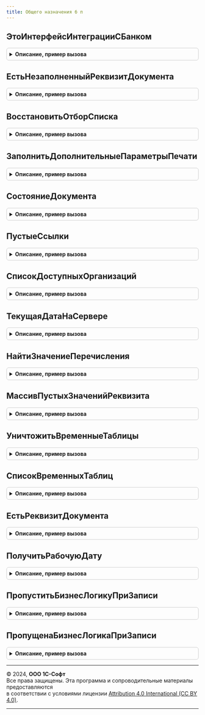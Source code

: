 ```yaml
---
title: Общего назначения б п
---
```



## ЭтоИнтерфейсИнтеграцииСБанком
<details style="margin: 1em 0; padding: 0.5em; border: 1px solid #ccc; border-radius: 6px;">

<summary style="font-weight: bold; cursor: pointer;">Описание, пример вызова</summary>

```bsl

Функция ЭтоИнтерфейсИнтеграцииСБанком() Экспорт
```

Пример вызова
```bsl
Результат = ОбщегоНазначенияБП.ЭтоИнтерфейсИнтеграцииСБанком() 
```
</details>

## ЕстьНезаполненныйРеквизитДокумента
<details style="margin: 1em 0; padding: 0.5em; border: 1px solid #ccc; border-radius: 6px;">

<summary style="font-weight: bold; cursor: pointer;">Описание, пример вызова</summary>

```bsl

// Позволяет определить заполнен ли реквизит в документе.
//
// Параметры:
//  ИмяРеквизита - Строка - Строковое имя искомого реквизита.
//  ДокументОбъект - ДокументОбъект - Объект, в котором проверяется заполненность реквизита.
//  МетаданныеДокумента - Метаданные - Объект описания метаданных документа, среди реквизитов которого производится поиск.
//
// Возвращаемое значение:
//  Булево - Истина, если реквизит с указанным именем не заполнен в документе.
//
Функция ЕстьНезаполненныйРеквизитДокумента(ИмяРеквизита, ДокументОбъект, МетаданныеДокумента) Экспорт
```

Пример вызова
```bsl
Результат = ОбщегоНазначенияБП.ЕстьНезаполненныйРеквизитДокумента(ИмяРеквизита, ДокументОбъект, МетаданныеДокумента) 
```
</details>

## ВосстановитьОтборСписка
<details style="margin: 1em 0; padding: 0.5em; border: 1px solid #ccc; border-radius: 6px;">

<summary style="font-weight: bold; cursor: pointer;">Описание, пример вызова</summary>

```bsl

// Заменяет отбор, установленный пользователем в сохраненной настройке списка, на отбор, установленный программно при создании формы списка.
// Вызывается при восстановлении пользовательских настроек динамического списка
// из обработчика списка ПередЗагрузкойПользовательскихНастроекНаСервере.
//
// Параметры:
//  Список      - ДинамическийСписок - Динамический список, для которого устанавливается отбор.
//  Настройки   - ПользовательскиеНастройкиКомпоновкиДанных - Восстанавливаемые настройки списка.
//  ИмяОтбора   - Строка - Имя элемента отбора.
//
Процедура ВосстановитьОтборСписка(Список, Настройки, ИмяОтбора) Экспорт
```

Пример вызова
```bsl
ОбщегоНазначенияБП.ВосстановитьОтборСписка(Список, Настройки, ИмяОтбора) 
```
</details>

## ЗаполнитьДополнительныеПараметрыПечати
<details style="margin: 1em 0; padding: 0.5em; border: 1px solid #ccc; border-radius: 6px;">

<summary style="font-weight: bold; cursor: pointer;">Описание, пример вызова</summary>

```bsl

// Устанавливает имя сохраняемого файла.
//
// Параметры:
//  МассивОбъектов - Массив - Массив объектов печати.
//  КоллекцияПечатныхФорм - Массив - Коллекция печатных форм.
//  ОбъектыПечати - Массив - Массив объектов печати.
//  ПараметрыВывода - Структура - Параметры вывода печатной формы.
//
Процедура ЗаполнитьДополнительныеПараметрыПечати(МассивОбъектов, КоллекцияПечатныхФорм, ОбъектыПечати, ПараметрыВывода = Неопределено) Экспорт
```

Пример вызова
```bsl
ОбщегоНазначенияБП.ЗаполнитьДополнительныеПараметрыПечати(МассивОбъектов, КоллекцияПечатныхФорм, ОбъектыПечати, ПараметрыВывода);
```
</details>

## СостояниеДокумента
<details style="margin: 1em 0; padding: 0.5em; border: 1px solid #ccc; border-radius: 6px;">

<summary style="font-weight: bold; cursor: pointer;">Описание, пример вызова</summary>

```bsl

// Позволяет получить индекс картинки состояния документа из коллекции СостоянияДокумента
// по свойствам Проведен/ПометкаУдаления/РучнаяКорректировка.
//
// Параметры:
//	Объект - ДанныеФормыСтруктура - Основной реквизит формы документа.
//
// Возвращаемое значение:
//	Число - Индекс картинки.
//
Функция СостояниеДокумента(Объект) Экспорт
```

Пример вызова
```bsl
Результат = ОбщегоНазначенияБП.СостояниеДокумента(Объект) 
```
</details>

## ПустыеСсылки
<details style="margin: 1em 0; padding: 0.5em; border: 1px solid #ccc; border-radius: 6px;">

<summary style="font-weight: bold; cursor: pointer;">Описание, пример вызова</summary>

```bsl

// Возвращает массив пустых ссылок указанных типов документов.
// Обрабатывает только ссылки на документы, другие виды объектов метаданных не учитывает.
//
// Параметры:
//	Типы - Массив - Массив значений типа Тип.
//
// Возвращаемое значение:
//	Массив - массив с пустыми ссылками указанных типов.
//
Функция ПустыеСсылки(Типы) Экспорт
```

Пример вызова
```bsl
Результат = ОбщегоНазначенияБП.ПустыеСсылки(Типы) 
```
</details>

## СписокДоступныхОрганизаций
<details style="margin: 1em 0; padding: 0.5em; border: 1px solid #ccc; border-radius: 6px;">

<summary style="font-weight: bold; cursor: pointer;">Описание, пример вызова</summary>

```bsl

// Подтверждает, что переданная организация входит в список доступных для пользователя.
//
// Параметры:
//  Организация  - СправочникСсылка.Организации - проверяемая организация. Может быть пустым значением.
//  ВключатьОбособленныеПодразделения - Булево - признак добавления в список доступных обособленных подразделений.
//	ПравоНаИзменение - Булево - Истина, если список будет использоваться в алгоритмах изменения данных.
//
// Возвращаемое значение:
//   Массив      - список из всех доступных, если было передано пустое значение;
//               - список из Организация и её доступных обособленных подразделений;
//               - пустой список, если организация недоступна для пользователя.
//
Функция СписокДоступныхОрганизаций(Организация, ВключатьОбособленныеПодразделения = Ложь, ПравоНаИзменение = Ложь) Экспорт
```

Пример вызова
```bsl
Результат = ОбщегоНазначенияБП.СписокДоступныхОрганизаций(Организация, ВключатьОбособленныеПодразделения, ПравоНаИзменение);
```
</details>

## ТекущаяДатаНаСервере
<details style="margin: 1em 0; padding: 0.5em; border: 1px solid #ccc; border-radius: 6px;">

<summary style="font-weight: bold; cursor: pointer;">Описание, пример вызова</summary>

```bsl

// Возвращает текущую дату сеанса на сервере.
//
// Возвращаемое значение:
//	Дата - текущая дата сеанаса на сервере.
//
Функция ТекущаяДатаНаСервере() Экспорт
```

Пример вызова
```bsl
Результат = ОбщегоНазначенияБП.ТекущаяДатаНаСервере() 
```
</details>

## НайтиЗначениеПеречисления
<details style="margin: 1em 0; padding: 0.5em; border: 1px solid #ccc; border-radius: 6px;">

<summary style="font-weight: bold; cursor: pointer;">Описание, пример вызова</summary>

```bsl

// Возвращает значение перечисления по его имени.
// Предназначена для использования в случаях, когда значение перечисления приходит из внешних систем
// и может отсутствовать в текущей конфигурации, из-за чего прямое обращение к нему по имени небезопасно.
//
// Параметры:
//	ИмяПеречисления - Строка - Имя перечисления в метаданных.
//	ИмяЗначения - Строка - Имя значения перечисления.
//
// Возвращаемое значение:
//	ПеречислениеСсылка или Неопределено, если значение не найдено.
//
Функция НайтиЗначениеПеречисления(ИмяПеречисления, Знач ИмяЗначения) Экспорт
```

Пример вызова
```bsl
Результат = ОбщегоНазначенияБП.НайтиЗначениеПеречисления(ИмяПеречисления, ИмяЗначения) 
```
</details>

## МассивПустыхЗначенийРеквизита
<details style="margin: 1em 0; padding: 0.5em; border: 1px solid #ccc; border-radius: 6px;">

<summary style="font-weight: bold; cursor: pointer;">Описание, пример вызова</summary>

```bsl

Функция МассивПустыхЗначенийРеквизита(МетаданныеРеквизита) Экспорт
```

Пример вызова
```bsl
Результат = ОбщегоНазначенияБП.МассивПустыхЗначенийРеквизита(МетаданныеРеквизита) 
```
</details>

## УничтожитьВременныеТаблицы
<details style="margin: 1em 0; padding: 0.5em; border: 1px solid #ccc; border-radius: 6px;">

<summary style="font-weight: bold; cursor: pointer;">Описание, пример вызова</summary>

```bsl

// Уничтожает временные таблицы менеджера временных таблиц.
//
// Параметры:
//  МенеджерВременныхТаблиц	 - МенеджерВременныхТаблиц	 - менеджер временных таблиц, таблицы которого нужно уничтожить.
//  СписокТаблиц			 - Строка, Массив			 - имена временных таблиц для уничтожения, разделенные запятыми. Если параметр не установлен - все таблицы.
//  ИсключаяТаблицы			 - Строка, Массив			 - имена временных таблиц, которые нужно оставить, разделенные запятыми.
//
Процедура УничтожитьВременныеТаблицы(МенеджерВременныхТаблиц, СписокТаблиц = Неопределено, ИсключаяТаблицы = Неопределено) Экспорт
```

Пример вызова
```bsl
ОбщегоНазначенияБП.УничтожитьВременныеТаблицы(МенеджерВременныхТаблиц, СписокТаблиц, ИсключаяТаблицы);
```
</details>

## СписокВременныхТаблиц
<details style="margin: 1em 0; padding: 0.5em; border: 1px solid #ccc; border-radius: 6px;">

<summary style="font-weight: bold; cursor: pointer;">Описание, пример вызова</summary>

```bsl

// Формирует список временных таблиц.
//
// Параметры:
//  МенеджерВременныхТаблиц	 - МенеджерВременныхТаблиц	 - менеджер временных таблиц, таблицы которого нужно получить.
//
// Возвращаемое значение:
//  Массив - Временные таблицы, находящиеся в менеджере.
//
Функция СписокВременныхТаблиц(МенеджерВременныхТаблиц) Экспорт
```

Пример вызова
```bsl
Результат = ОбщегоНазначенияБП.СписокВременныхТаблиц(МенеджерВременныхТаблиц) 
```
</details>

## ЕстьРеквизитДокумента
<details style="margin: 1em 0; padding: 0.5em; border: 1px solid #ccc; border-radius: 6px;">

<summary style="font-weight: bold; cursor: pointer;">Описание, пример вызова</summary>

```bsl

// Устарела. Следует использовать ОбщегоНазначения.ЕстьРеквизитОбъекта
// Позволяет определить есть ли среди реквизитов шапки документа
// реквизит с переданным именем.
//
// Параметры:
//  ИмяРеквизита - строковое имя искомого реквизита,
//  МетаданныеДокумента - объект описания метаданных документа, среди реквизитов которого производится поиск.
//
// Возвращаемое значение:
//  Истина - нашли реквизит с таким именем, Ложь - не нашли.
//
Функция ЕстьРеквизитДокумента(ИмяРеквизита, МетаданныеДокумента) Экспорт
```

Пример вызова
```bsl
Результат = ОбщегоНазначенияБП.ЕстьРеквизитДокумента(ИмяРеквизита, МетаданныеДокумента) 
```
</details>

## ПолучитьРабочуюДату
<details style="margin: 1em 0; padding: 0.5em; border: 1px solid #ccc; border-radius: 6px;">

<summary style="font-weight: bold; cursor: pointer;">Описание, пример вызова</summary>

```bsl

// Устарела. Необходимо использовать функцию БСП ОбщегоНазначения.ТекущаяДатаПользователя().
//
// Возвращаемое значение:
//	Дата - рабочая дата пользователя.
//
Функция ПолучитьРабочуюДату() Экспорт
```

Пример вызова
```bsl
Результат = ОбщегоНазначенияБП.ПолучитьРабочуюДату() 
```
</details>

## ПропуститьБизнесЛогикуПриЗаписи
<details style="margin: 1em 0; padding: 0.5em; border: 1px solid #ccc; border-radius: 6px;">

<summary style="font-weight: bold; cursor: pointer;">Описание, пример вызова</summary>

```bsl

// Устанавливает признак пропуска бизнес-логики в ходе записи объекта для выполнения служебных действий:
// обновление данных в ходе обновления версии программы, загрузка данных, изменение активности движений.
//
// См. также ПропущенаБизнесЛогикаПриЗаписи
//
// Параметры:
//  Объект - ДокументОбъект, СправочникОбъект, ПланСчетовОбъект, ПланВидовХарактеристикОбъект,
//           РегистрБухгалтерииНаборЗаписей, РегистрСведенийНаборЗаписей, РегистрНакопленияНаборЗаписей,
//           КонстантаМенеджерЗначения - записываемый объект.
//
Процедура ПропуститьБизнесЛогикуПриЗаписи(Знач Объект) Экспорт
```

Пример вызова
```bsl
ОбщегоНазначенияБП.ПропуститьБизнесЛогикуПриЗаписи(Объект) 
```
</details>

## ПропущенаБизнесЛогикаПриЗаписи
<details style="margin: 1em 0; padding: 0.5em; border: 1px solid #ccc; border-radius: 6px;">

<summary style="font-weight: bold; cursor: pointer;">Описание, пример вызова</summary>

```bsl

// Определяет, следует ли пропустить выполнение бизнес-логики при записи объекта.
// Пропуск бизнес-логики может потребоваться для выполнения служебных действий:
// обновление данных в ходе обновления версии программы, загрузка данных, изменение активности движений.
// Следует вызывать из обработчика ПередЗаписью.
//
// См. также ПропуститьБизнесЛогикуПриЗаписи
//
// Параметры:
//  Объект - ДокументОбъект, СправочникОбъект, ПланСчетовОбъект, ПланВидовХарактеристикОбъект,
//           РегистрБухгалтерииНаборЗаписей, РегистрСведенийНаборЗаписей, РегистрНакопленияНаборЗаписей,
//           КонстантаМенеджерЗначения - записываемый объект.
//
// Возвращаемое значение:
//  Булево - Истина, если бизнес-логику выполнять не следует.
//
Функция ПропущенаБизнесЛогикаПриЗаписи(Знач Объект) Экспорт
```

Пример вызова
```bsl
Результат = ОбщегоНазначенияБП.ПропущенаБизнесЛогикаПриЗаписи(Объект) 
```
</details>

---

© 2024, **ООО 1С-Софт**  
Все права защищены. Эта программа и сопроводительные материалы предоставляются  
в соответствии с условиями лицензии [Attribution 4.0 International (CC BY 4.0)](https://creativecommons.org/licenses/by/4.0/legalcode).

---
